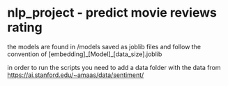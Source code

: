# nlp_project - predict movie reviews rating

the models are found in /models saved as joblib files and follow the convention of [embedding]\_[Model]\_[data_size].joblib

in order to run the scripts you need to add a data folder with the data from https://ai.stanford.edu/~amaas/data/sentiment/
